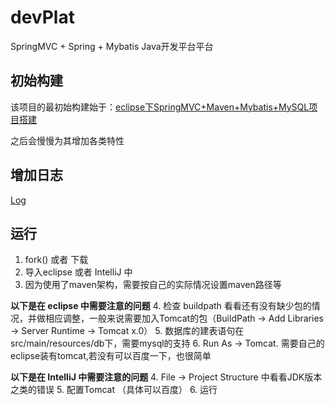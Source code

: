 # devPlat

SpringMVC + Spring + Mybatis Java开发平台平台

## 初始构建
该项目的最初始构建始于：[eclipse下SpringMVC+Maven+Mybatis+MySQL项目搭建](https://github.com/LycPandaria/simple_server/blob/master/demo_springmvc+mybatis+maven.md)

之后会慢慢为其增加各类特性

## 增加日志
[Log](./note/log.md)

## 运行
1. fork() 或者 下载
2. 导入eclipse 或者 IntelliJ 中
3. 因为使用了maven架构，需要按自己的实际情况设置maven路径等

**以下是在 eclipse 中需要注意的问题**
4. 检查 buildpath 看看还有没有缺少包的情况，并做相应调整，一般来说需要加入Tomcat的包（BuildPath -> Add Libraries -> Server Runtime -> Tomcat x.0）
5. 数据库的建表语句在src/main/resources/db下，需要mysql的支持
6. Run As -> Tomcat. 需要自己的eclipse装有tomcat,若没有可以百度一下，也很简单

**以下是在 IntelliJ 中需要注意的问题**
4. File -> Project Structure 中看看JDK版本之类的错误
5. 配置Tomcat （具体可以百度）
6. 运行
